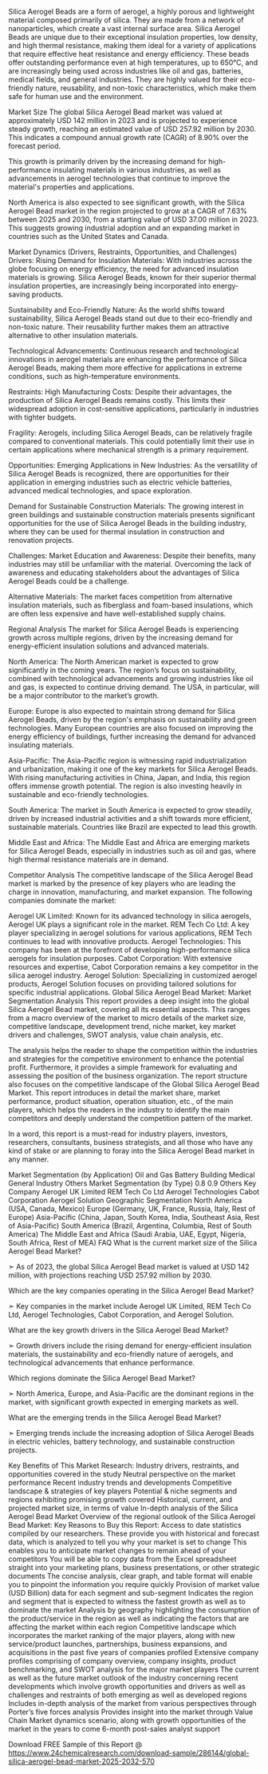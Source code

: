 Silica Aerogel Beads are a form of aerogel, a highly porous and lightweight material composed primarily of silica. They are made from a network of nanoparticles, which create a vast internal surface area. Silica Aerogel Beads are unique due to their exceptional insulation properties, low density, and high thermal resistance, making them ideal for a variety of applications that require effective heat resistance and energy efficiency.
These beads offer outstanding performance even at high temperatures, up to 650°C, and are increasingly being used across industries like oil and gas, batteries, medical fields, and general industries. They are highly valued for their eco-friendly nature, reusability, and non-toxic characteristics, which make them safe for human use and the environment.

Market Size
The global Silica Aerogel Bead market was valued at approximately USD 142 million in 2023 and is projected to experience steady growth, reaching an estimated value of USD 257.92 million by 2030. This indicates a compound annual growth rate (CAGR) of 8.90% over the forecast period.

This growth is primarily driven by the increasing demand for high-performance insulating materials in various industries, as well as advancements in aerogel technologies that continue to improve the material's properties and applications.

North America is also expected to see significant growth, with the Silica Aerogel Bead market in the region projected to grow at a CAGR of 7.63% between 2025 and 2030, from a starting value of USD 37.00 million in 2023. This suggests growing industrial adoption and an expanding market in countries such as the United States and Canada.

Market Dynamics (Drivers, Restraints, Opportunities, and Challenges)
Drivers:
Rising Demand for Insulation Materials: With industries across the globe focusing on energy efficiency, the need for advanced insulation materials is growing. Silica Aerogel Beads, known for their superior thermal insulation properties, are increasingly being incorporated into energy-saving products.

Sustainability and Eco-Friendly Nature: As the world shifts toward sustainability, Silica Aerogel Beads stand out due to their eco-friendly and non-toxic nature. Their reusability further makes them an attractive alternative to other insulation materials.

Technological Advancements: Continuous research and technological innovations in aerogel materials are enhancing the performance of Silica Aerogel Beads, making them more effective for applications in extreme conditions, such as high-temperature environments.

Restraints:
High Manufacturing Costs: Despite their advantages, the production of Silica Aerogel Beads remains costly. This limits their widespread adoption in cost-sensitive applications, particularly in industries with tighter budgets.

Fragility: Aerogels, including Silica Aerogel Beads, can be relatively fragile compared to conventional materials. This could potentially limit their use in certain applications where mechanical strength is a primary requirement.

Opportunities:
Emerging Applications in New Industries: As the versatility of Silica Aerogel Beads is recognized, there are opportunities for their application in emerging industries such as electric vehicle batteries, advanced medical technologies, and space exploration.

Demand for Sustainable Construction Materials: The growing interest in green buildings and sustainable construction materials presents significant opportunities for the use of Silica Aerogel Beads in the building industry, where they can be used for thermal insulation in construction and renovation projects.

Challenges:
Market Education and Awareness: Despite their benefits, many industries may still be unfamiliar with the material. Overcoming the lack of awareness and educating stakeholders about the advantages of Silica Aerogel Beads could be a challenge.

Alternative Materials: The market faces competition from alternative insulation materials, such as fiberglass and foam-based insulations, which are often less expensive and have well-established supply chains.

Regional Analysis
The market for Silica Aerogel Beads is experiencing growth across multiple regions, driven by the increasing demand for energy-efficient insulation solutions and advanced materials.

North America:
The North American market is expected to grow significantly in the coming years. The region’s focus on sustainability, combined with technological advancements and growing industries like oil and gas, is expected to continue driving demand. The USA, in particular, will be a major contributor to the market’s growth.

Europe:
Europe is also expected to maintain strong demand for Silica Aerogel Beads, driven by the region's emphasis on sustainability and green technologies. Many European countries are also focused on improving the energy efficiency of buildings, further increasing the demand for advanced insulating materials.

Asia-Pacific:
The Asia-Pacific region is witnessing rapid industrialization and urbanization, making it one of the key markets for Silica Aerogel Beads. With rising manufacturing activities in China, Japan, and India, this region offers immense growth potential. The region is also investing heavily in sustainable and eco-friendly technologies.

South America:
The market in South America is expected to grow steadily, driven by increased industrial activities and a shift towards more efficient, sustainable materials. Countries like Brazil are expected to lead this growth.

Middle East and Africa:
The Middle East and Africa are emerging markets for Silica Aerogel Beads, especially in industries such as oil and gas, where high thermal resistance materials are in demand.

Competitor Analysis
The competitive landscape of the Silica Aerogel Bead market is marked by the presence of key players who are leading the charge in innovation, manufacturing, and market expansion. The following companies dominate the market:

Aerogel UK Limited: Known for its advanced technology in silica aerogels, Aerogel UK plays a significant role in the market.
REM Tech Co Ltd: A key player specializing in aerogel solutions for various applications, REM Tech continues to lead with innovative products.
Aerogel Technologies: This company has been at the forefront of developing high-performance silica aerogels for insulation purposes.
Cabot Corporation: With extensive resources and expertise, Cabot Corporation remains a key competitor in the silica aerogel industry.
Aerogel Solution: Specializing in customized aerogel products, Aerogel Solution focuses on providing tailored solutions for specific industrial applications.
Global Silica Aerogel Bead Market: Market Segmentation Analysis
This report provides a deep insight into the global Silica Aerogel Bead market, covering all its essential aspects. This ranges from a macro overview of the market to micro details of the market size, competitive landscape, development trend, niche market, key market drivers and challenges, SWOT analysis, value chain analysis, etc.

The analysis helps the reader to shape the competition within the industries and strategies for the competitive environment to enhance the potential profit. Furthermore, it provides a simple framework for evaluating and assessing the position of the business organization. The report structure also focuses on the competitive landscape of the Global Silica Aerogel Bead Market. This report introduces in detail the market share, market performance, product situation, operation situation, etc., of the main players, which helps the readers in the industry to identify the main competitors and deeply understand the competition pattern of the market.

In a word, this report is a must-read for industry players, investors, researchers, consultants, business strategists, and all those who have any kind of stake or are planning to foray into the Silica Aerogel Bead market in any manner.

Market Segmentation (by Application)
Oil and Gas
Battery
Building
Medical
General Industry
Others
Market Segmentation (by Type)
0.8
0.9
Others
Key Company
Aerogel UK Limited
REM Tech Co Ltd
Aerogel Technologies
Cabot Corporation
Aerogel Solution
Geographic Segmentation
North America (USA, Canada, Mexico)
Europe (Germany, UK, France, Russia, Italy, Rest of Europe)
Asia-Pacific (China, Japan, South Korea, India, Southeast Asia, Rest of Asia-Pacific)
South America (Brazil, Argentina, Columbia, Rest of South America)
The Middle East and Africa (Saudi Arabia, UAE, Egypt, Nigeria, South Africa, Rest of MEA)
FAQ 
What is the current market size of the Silica Aerogel Bead Market?

➣ As of 2023, the global Silica Aerogel Bead market is valued at USD 142 million, with projections reaching USD 257.92 million by 2030.

Which are the key companies operating in the Silica Aerogel Bead Market?

➣ Key companies in the market include Aerogel UK Limited, REM Tech Co Ltd, Aerogel Technologies, Cabot Corporation, and Aerogel Solution.

What are the key growth drivers in the Silica Aerogel Bead Market?

➣ Growth drivers include the rising demand for energy-efficient insulation materials, the sustainability and eco-friendly nature of aerogels, and technological advancements that enhance performance.

Which regions dominate the Silica Aerogel Bead Market?

➣ North America, Europe, and Asia-Pacific are the dominant regions in the market, with significant growth expected in emerging markets as well.

What are the emerging trends in the Silica Aerogel Bead Market?

➣ Emerging trends include the increasing adoption of Silica Aerogel Beads in electric vehicles, battery technology, and sustainable construction projects.

Key Benefits of This Market Research:
Industry drivers, restraints, and opportunities covered in the study
Neutral perspective on the market performance
Recent industry trends and developments
Competitive landscape & strategies of key players
Potential & niche segments and regions exhibiting promising growth covered
Historical, current, and projected market size, in terms of value
In-depth analysis of the Silica Aerogel Bead Market
Overview of the regional outlook of the Silica Aerogel Bead Market:
Key Reasons to Buy this Report:
Access to date statistics compiled by our researchers. These provide you with historical and forecast data, which is analyzed to tell you why your market is set to change
This enables you to anticipate market changes to remain ahead of your competitors
You will be able to copy data from the Excel spreadsheet straight into your marketing plans, business presentations, or other strategic documents
The concise analysis, clear graph, and table format will enable you to pinpoint the information you require quickly
Provision of market value (USD Billion) data for each segment and sub-segment
Indicates the region and segment that is expected to witness the fastest growth as well as to dominate the market
Analysis by geography highlighting the consumption of the product/service in the region as well as indicating the factors that are affecting the market within each region
Competitive landscape which incorporates the market ranking of the major players, along with new service/product launches, partnerships, business expansions, and acquisitions in the past five years of companies profiled
Extensive company profiles comprising of company overview, company insights, product benchmarking, and SWOT analysis for the major market players
The current as well as the future market outlook of the industry concerning recent developments which involve growth opportunities and drivers as well as challenges and restraints of both emerging as well as developed regions
Includes in-depth analysis of the market from various perspectives through Porter’s five forces analysis
Provides insight into the market through Value Chain
Market dynamics scenario, along with growth opportunities of the market in the years to come
6-month post-sales analyst support

Download FREE Sample of this Report @ https://www.24chemicalresearch.com/download-sample/286144/global-silica-aerogel-bead-market-2025-2032-570
